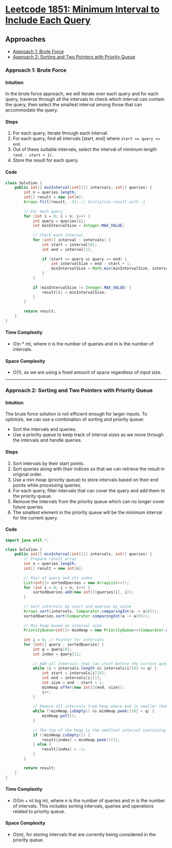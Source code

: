 # [Leetcode 1851: Minimum Interval to Include Each Query](https://leetcode.com/problems/minimum-interval-to-include-each-query/)

## Approaches
- [Approach 1: Brute Force](#approach-1-brute-force)
- [Approach 2: Sorting and Two Pointers with Priority Queue](#approach-2-sorting-and-two-pointers)

### Approach 1: Brute Force

#### Intuition
In the brute force approach, we will iterate over each query and for each query, traverse through all the intervals to check which interval can contain the query, then select the smallest interval among those that can accommodate the query.

#### Steps
1. For each query, iterate through each interval.
2. For each query, find all intervals [start, end] where `start <= query <= end`.
3. Out of these suitable intervals, select the interval of minimum length `(end - start + 1)`.
4. Store the result for each query.

#### Code
```java
class Solution {
    public int[] minInterval(int[][] intervals, int[] queries) {
        int n = queries.length;
        int[] result = new int[n];
        Arrays.fill(result, -1); // Initialize result with -1
        
        // For each query
        for (int i = 0; i < n; i++) {
            int query = queries[i];
            int minIntervalSize = Integer.MAX_VALUE;
            
            // Check each interval
            for (int[] interval : intervals) {
                int start = interval[0];
                int end = interval[1];
                
                if (start <= query && query <= end) {
                    int intervalSize = end - start + 1;
                    minIntervalSize = Math.min(minIntervalSize, intervalSize);
                }
            }
            
            if (minIntervalSize != Integer.MAX_VALUE) {
                result[i] = minIntervalSize;
            }
        }
        
        return result;
    }
}
```

#### Time Complexity
- O(n * m), where n is the number of queries and m is the number of intervals.

#### Space Complexity
- O(1), as we are using a fixed amount of space regardless of input size.

---

### Approach 2: Sorting and Two Pointers with Priority Queue

#### Intuition
The brute force solution is not efficient enough for larger inputs. To optimize, we can use a combination of sorting and priority queue:
- Sort the intervals and queries.
- Use a priority queue to keep track of interval sizes as we move through the intervals and handle queries.

#### Steps
1. Sort intervals by their start points.
2. Sort queries along with their indices so that we can retrieve the result in original order.
3. Use a min-heap (priority queue) to store intervals based on their end points while processing queries.
4. For each query, filter intervals that can cover the query and add them to the priority queue.
5. Remove the intervals from the priority queue which can no longer cover future queries.
6. The smallest element in the priority queue will be the minimum interval for the current query.

#### Code
```java
import java.util.*;

class Solution {
    public int[] minInterval(int[][] intervals, int[] queries) {
        // Prepare result array
        int n = queries.length;
        int[] result = new int[n];
        
        // Pair of query and its index
        List<int[]> sortedQueries = new ArrayList<>();
        for (int i = 0; i < n; i++) {
            sortedQueries.add(new int[]{queries[i], i});
        }
        
        // Sort intervals by start and queries by value
        Arrays.sort(intervals, Comparator.comparingInt(a -> a[0]));
        sortedQueries.sort(Comparator.comparingInt(a -> a[0]));
        
        // Min heap based on interval size
        PriorityQueue<int[]> minHeap = new PriorityQueue<>(Comparator.comparingInt(a -> a[1]));
        
        int i = 0; // Pointer for intervals
        for (int[] query : sortedQueries) {
            int q = query[0];
            int index = query[1];
            
            // Add all intervals that can start before the current query
            while (i < intervals.length && intervals[i][0] <= q) {
                int start = intervals[i][0];
                int end = intervals[i][1];
                int size = end - start + 1;
                minHeap.offer(new int[]{end, size});
                i++;
            }
            
            // Remove all intervals from heap where end is smaller than the current query
            while (!minHeap.isEmpty() && minHeap.peek()[0] < q) {
                minHeap.poll();
            }
            
            // The top of the heap is the smallest interval containing the query
            if (!minHeap.isEmpty()) {
                result[index] = minHeap.peek()[1];
            } else {
                result[index] = -1;
            }
        }

        return result;
    }
}
```

#### Time Complexity
- O((m + n) log m), where n is the number of queries and m is the number of intervals. This includes sorting intervals, queries and operations related to priority queue.

#### Space Complexity
- O(m), for storing intervals that are currently being considered in the priority queue.

